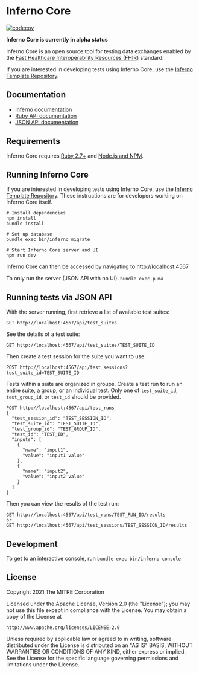 # Inferno Core
[![codecov](https://codecov.io/gh/inferno-community/inferno-core/branch/main/graph/badge.svg?token=6NJTBHF82R)](https://codecov.io/gh/inferno-community/inferno-core)

**Inferno Core is currently in alpha status**

Inferno Core is an open source tool for testing data exchanges enabled by the [Fast
Healthcare Interoperability Resources (FHIR)](http://hl7.org/fhir/) standard. 

If you are interested in developing tests using Inferno Core, use the [Inferno
Template Repository](https://github.com/inferno-community/inferno-template).

## Documentation
- [Inferno documentation](https://inferno-framework.github.io/inferno-core/)
- [Ruby API documentation](https://inferno-framework.github.io/inferno-core/docs)
- [JSON API documentation](https://inferno-framework.github.io/inferno-core/api-docs)

## Requirements
Inferno Core requires [Ruby 2.7+](https://www.ruby-lang.org/en/) and [Node.js
and NPM](https://www.npmjs.com/get-npm).

## Running Inferno Core

If you are interested in developing tests using Inferno Core, use the [Inferno
Template Repository](https://github.com/inferno-community/inferno-template).
These instructions are for developers working on Inferno Core itself.

```
# Install dependencies
npm install
bundle install

# Set up database
bundle exec bin/inferno migrate

# Start Inferno Core server and UI
npm run dev
```

Inferno Core can then be accessed by navigating to
[http://localhost:4567](http://localhost:4567)

To only run the server (JSON API with no UI): `bundle exec puma`

## Running tests via JSON API
With the server running, first retrieve a list of available test suites:
```
GET http://localhost:4567/api/test_suites
```
See the details of a test suite:
```
GET http://localhost:4567/api/test_suites/TEST_SUITE_ID
```
Then create a test session for the suite you want to use:
```
POST http://localhost:4567/api/test_sessions?test_suite_id=TEST_SUITE_ID
```
Tests within a suite are organized in groups. Create a test run to run an entire
suite, a group, or an individual test. Only one of `test_suite_id`,
`test_group_id`, or `test_id` should be provided.
```
POST http://localhost:4567/api/test_runs
{
  "test_session_id": "TEST_SESSION_ID",
  "test_suite_id": "TEST_SUITE_ID",
  "test_group_id": "TEST_GROUP_ID",
  "test_id": "TEST_ID",
  "inputs": [
    {
      "name": "input1",
      "value": "input1 value"
    },
    {
      "name": "input2",
      "value": "input2 value"
    }
  ]
}
```
Then you can view the results of the test run:
```
GET http://localhost:4567/api/test_runs/TEST_RUN_ID/results
or
GET http://localhost:4567/api/test_sessions/TEST_SESSION_ID/results
```

## Development
To get to an interactive console, run `bundle exec bin/inferno console`

## License
Copyright 2021 The MITRE Corporation

Licensed under the Apache License, Version 2.0 (the "License"); you may not use
this file except in compliance with the License. You may obtain a copy of the
License at
```
http://www.apache.org/licenses/LICENSE-2.0
```
Unless required by applicable law or agreed to in writing, software distributed
under the License is distributed on an "AS IS" BASIS, WITHOUT WARRANTIES OR
CONDITIONS OF ANY KIND, either express or implied. See the License for the
specific language governing permissions and limitations under the License.
